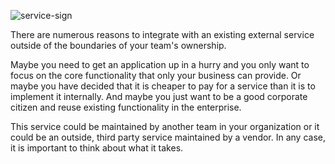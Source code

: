 ![service-sign](https://cloud.githubusercontent.com/assets/177508/7995996/9139b368-0ae1-11e5-979c-e8e6c4d95918.jpg)

There are numerous reasons to integrate with an existing external service outside of the boundaries of your team's ownership.  

Maybe you need to get an application up in a hurry and you only want to focus on the core functionality that only your business can provide.  Or maybe you have decided that it is cheaper to pay for a service than it is to implement it internally.  And maybe you just want to be a good corporate citizen and reuse existing functionality in the enterprise.

This service could be maintained by another team in your organization or it could be an outside, third party service maintained by a vendor.  In any case, it is important to think about what it takes.  

